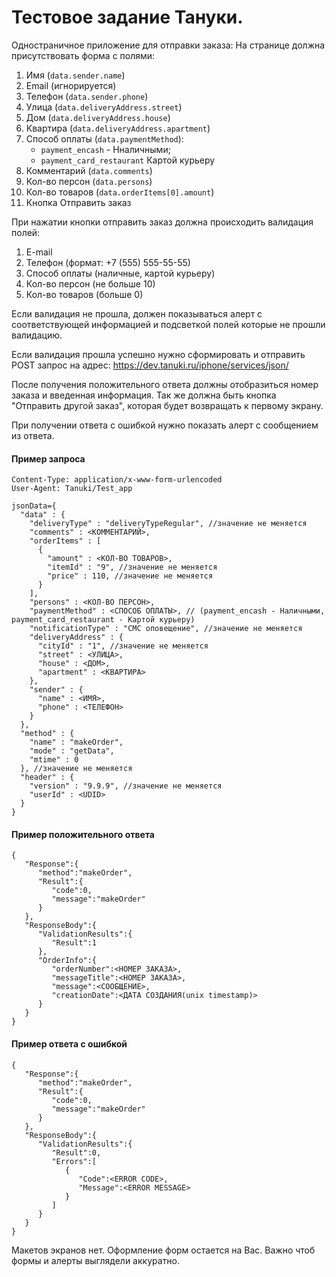 # Тестовое задание Тануки.

Одностраничное приложение для отправки заказа:
На странице должна присутствовать форма с полями:

1. Имя (```data.sender.name```)
2. Email (игнорируется)
3. Телефон (```data.sender.phone```)
4. Улица (```data.deliveryAddress.street```)
5. Дом (```data.deliveryAddress.house```)
6. Квартира (```data.deliveryAddress.apartment```)
7. Способ оплаты (```data.paymentMethod```):
    * ```payment_encash``` - Нналичными;
    * ```payment_card_restaurant``` Картой курьеру
8. Комментарий (```data.comments```)
9. Кол-во персон (```data.persons```)
10. Кол-во товаров (```data.orderItems[0].amount```)
11. Кнопка Отправить заказ

При нажатии кнопки отправить заказ должна происходить валидация полей:

1. E-mail
2. Телефон (формат: +7 (555) 555-55-55)
3. Способ оплаты (наличные, картой курьеру)
4. Кол-во персон (не больше 10)
5. Кол-во товаров (больше 0)

Если валидация не прошла, должен показываться алерт с соответствующей информацией и подсветкой полей которые не прошли валидацию.

Если валидация прошла успешно нужно сформировать и отправить POST запрос на адрес: https://dev.tanuki.ru/iphone/services/json/

После получения положительного ответа должны отобразиться номер заказа и введенная информация. Так же должна быть кнопка "Отправить другой заказ", которая будет возвращать к первому экрану.

При получении ответа с ошибкой нужно показать алерт с сообщением из ответа.

#### Пример запроса

```POST https://dev.tanuki.ru/iphone/services/json/ HTTP/1.1
Content-Type: application/x-www-form-urlencoded
User-Agent: Tanuki/Test_app

jsonData={
  "data" : {
    "deliveryType" : "deliveryTypeRegular", //значение не меняется
    "comments" : <КОММЕНТАРИЙ>,
    "orderItems" : [
      {
        "amount" : <КОЛ-ВО ТОВАРОВ>,
        "itemId" : "9", //значение не меняется
        "price" : 110, //значение не меняется
      }
    ],
    "persons" : <КОЛ-ВО ПЕРСОН>,
    "paymentMethod" : <СПОСОБ ОПЛАТЫ>, // (payment_encash - Наличными, payment_card_restaurant - Картой курьеру)
    "notificationType" : "СМС оповещение", //значение не меняется
    "deliveryAddress" : {
      "cityId" : "1", //значение не меняется
      "street" : <УЛИЦА>,
      "house" : <ДОМ>,
      "apartment" : <КВАРТИРА>
    },
    "sender" : {
      "name" : <ИМЯ>,
      "phone" : <ТЕЛЕФОН>
    }
  },
  "method" : {
    "name" : "makeOrder",
    "mode" : "getData",
    "mtime" : 0
  }, //значение не меняется
  "header" : {
    "version" : "9.9.9", //значение не меняется
    "userId" : <UDID>
  }
}
```

#### Пример положительного ответа

```
{
   "Response":{
      "method":"makeOrder",
      "Result":{
         "code":0,
         "message":"makeOrder"
      }
   },
   "ResponseBody":{
      "ValidationResults":{
         "Result":1
      },
      "OrderInfo":{
         "orderNumber":<НОМЕР ЗАКАЗА>,
         "messageTitle":<НОМЕР ЗАКАЗА>,
         "message":<СООБЩЕНИЕ>,
         "creationDate":<ДАТА СОЗДАНИЯ(unix timestamp)>
      }
   }
}
```

#### Пример ответа с ошибкой

```
{
   "Response":{
      "method":"makeOrder",
      "Result":{
         "code":0,
         "message":"makeOrder"
      }
   },
   "ResponseBody":{
      "ValidationResults":{
         "Result":0,
         "Errors":[
            {
               "Code":<ERROR CODE>,
               "Message":<ERROR MESSAGE>
            }
         ]
      }
   }
}
```

Макетов экранов нет. Оформление форм остается на Вас. Важно чтоб формы и алерты выглядели аккуратно.
